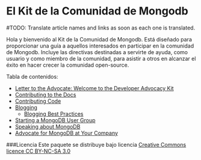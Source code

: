 El Kit de la Comunidad de Mongodb
====================================
#TODO: Translate article names and links as soon as each one is translated.

Hola y bienvenido al Kit de la Comunidad de Mongodb. Está diseñado para proporcionar una
guía a aquellos interesados en participar en la comunidad de Mongodb. Incluye
las directivas destinadas a servirte de ayuda, como usuario y como miembro de la
comunidad, para asistir a otros en alcanzar el éxito en hacer crecer la comunidad
open-source.

Tabla de contenidos:

* [Letter to the Advocate: Welcome to the Developer Advocacy Kit](A%20Letter%20to%20the%20Advocate.md)
* [Contributing to the Docs](Contributing%20to%20the%20Docs.md)
* [Contributing Code](Contributing%20Code.md)
* [Blogging](Blogging.md)
  * [Blogging Best Practices](Blogging%20Best%20Practices.md)
* [Starting a MongoDB User Group](MongoDB%20User%20Groups.md)
* [Speaking about MongoDB](Speaking%20About%20MongoDB.md)
* [Advocate for MongoDB at Your Company](At%20Your%20Company.md)

###Licencia
Este paquete se distribuye bajo licencia [Creative Commons licence CC BY-NC-SA 3.0](http://creativecommons.org/licenses/by-nc-sa/3.0/)
